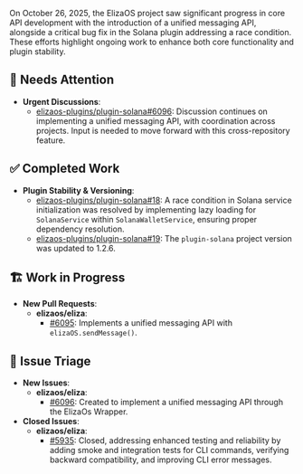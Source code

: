 On October 26, 2025, the ElizaOS project saw significant progress in core API development with the introduction of a unified messaging API, alongside a critical bug fix in the Solana plugin addressing a race condition. These efforts highlight ongoing work to enhance both core functionality and plugin stability.

## 🚨 Needs Attention
- **Urgent Discussions**:
    - [elizaos-plugins/plugin-solana#6096](https://github.com/elizaos-plugins/plugin-solana/issues/6096): Discussion continues on implementing a unified messaging API, with coordination across projects. Input is needed to move forward with this cross-repository feature.

## ✅ Completed Work
- **Plugin Stability & Versioning**:
    - [elizaos-plugins/plugin-solana#18](https://github.com/elizaos-plugins/plugin-solana/pull/18): A race condition in Solana service initialization was resolved by implementing lazy loading for `SolanaService` within `SolanaWalletService`, ensuring proper dependency resolution.
    - [elizaos-plugins/plugin-solana#19](https://github.com/elizaos-plugins/plugin-solana/pull/19): The `plugin-solana` project version was updated to 1.2.6.

## 🏗️ Work in Progress
- **New Pull Requests**:
    - **elizaos/eliza**:
        - [#6095](https://github.com/elizaos/eliza/pull/6095): Implements a unified messaging API with `elizaOS.sendMessage()`.

## 🐞 Issue Triage
- **New Issues**:
    - **elizaos/eliza**:
        - [#6096](https://github.com/elizaos/eliza/issues/6096): Created to implement a unified messaging API through the ElizaOs Wrapper.
- **Closed Issues**:
    - **elizaos/eliza**:
        - [#5935](https://github.com/elizaos/eliza/issues/5935): Closed, addressing enhanced testing and reliability by adding smoke and integration tests for CLI commands, verifying backward compatibility, and improving CLI error messages.